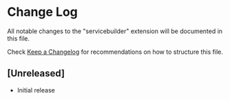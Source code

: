 # Change Log

All notable changes to the "servicebuilder" extension will be documented in this file.

Check [Keep a Changelog](http://keepachangelog.com/) for recommendations on how to structure this file.

## [Unreleased]

- Initial release